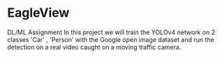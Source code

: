 # EagleView
DL/ML Assignment
In this project we will train the YOLOv4 network on 2 classes 'Car' , 'Person' with the Google open image dataset and run the detection on a real video caught on a moving traffic camera.
